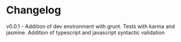 Changelog
=========

v0.0.1 - Addition of dev environment with grunt. Tests with karma and jasmine. Addition of typescript and javascript syntactic validation
